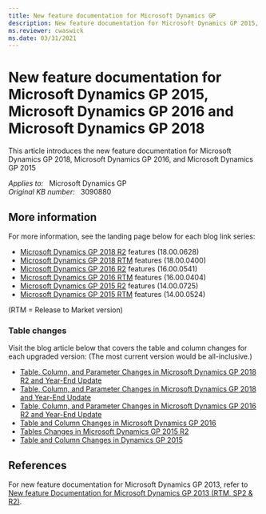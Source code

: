 ```yaml
---
title: New feature documentation for Microsoft Dynamics GP
description: New feature documentation for Microsoft Dynamics GP 2015, Microsoft Dynamics GP 2016, and Microsoft Dynamics GP 2018.
ms.reviewer: cwaswick
ms.date: 03/31/2021
---
```

# New feature documentation for Microsoft Dynamics GP 2015, Microsoft Dynamics GP 2016 and Microsoft Dynamics GP 2018

This article introduces the new feature documentation for Microsoft Dynamics GP 2018, Microsoft Dynamics GP 2016, and Microsoft Dynamics GP 2015

_Applies to:_ &nbsp; Microsoft Dynamics GP  
_Original KB number:_ &nbsp; 3090880

## More information

For more information, see the landing page below for each blog link series:

- [Microsoft Dynamics GP 2018 R2](https://community.dynamics.com/blogs/post/?postid=af514f68-1d46-4106-8710-28dc006caf54) features (18.00.0628)
- [Microsoft Dynamics GP 2018 RTM](https://community.dynamics.com/blogs/post/?postid=1e68307a-7271-4952-a43a-40b057de3ba2) features (18.00.0400)
- [Microsoft Dynamics GP 2016 R2](https://community.dynamics.com/blogs/post/?postid=9cb932b6-e9d6-4099-817d-d5e31cb3473e) features (16.00.0541)
- [Microsoft Dynamics GP 2016 RTM](https://community.dynamics.com/blogs/post/?postid=d4e7672c-b837-454e-a098-8ca0c6fb4805) features (16.00.0404)
- [Microsoft Dynamics GP 2015 R2](https://community.dynamics.com/blogs/post/?postid=9d20a6ed-ed4c-4687-b398-4746211e8acc) features (14.00.0725)
- [Microsoft Dynamics GP 2015 RTM](https://community.dynamics.com/blogs/post/?postid=62f293fc-917c-44ec-a325-bc9e0fd4bcf5) features (14.00.0524)

(RTM = Release to Market version)

### Table changes

Visit the blog article below that covers the table and column changes for each upgraded version: (The most current version would be all-inclusive.)

- [Table, Column, and Parameter Changes in Microsoft Dynamics GP 2018 R2 and Year-End Update](https://community.dynamics.com/blogs/post/?postid=245dd60e-2cc6-436b-9616-6bc77cc9013a)
- [Table, Column, and Parameter Changes in Microsoft Dynamics GP 2018 and Year-End Update](https://community.dynamics.com/blogs/post/?postid=c78d3941-642d-4586-95c4-ee43027662be)
- [Table, Column, and Parameter Changes in Microsoft Dynamics GP 2016 R2 and Year-End Update](https://community.dynamics.com/blogs/post/?postid=927155dd-105d-4346-b748-8189ca90b2c2)
- [Table and Column Changes in Microsoft Dynamics GP 2016](https://community.dynamics.com/blogs/post/?postid=54b10a22-0ad6-4111-ad49-e4c103f419d4)
- [Tables Changes in Microsoft Dynamics GP 2015 R2](https://community.dynamics.com/blogs/post/?postid=15eabbab-ba2e-490d-9496-0ed18703289e)
- [Table and Column Changes in Dynamics GP 2015](https://community.dynamics.com/blogs/post/?postid=4ec1d036-378b-4c0b-ab07-60184d988f3c)

## References

For new feature documentation for Microsoft Dynamics GP 2013, refer to [New feature Documentation for Microsoft Dynamics GP 2013 (RTM, SP2 & R2)](https://support.microsoft.com/topic/new-feature-documentation-for-microsoft-dynamics-gp-2013-rtm-sp2-r2-969a38ed-cad1-1993-285a-3dea9651bc1d).
